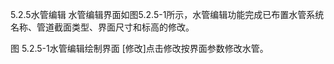 5.2.5水管编辑
水管编辑界面如图5.2.5-1所示，水管编辑功能完成已布置水管系统名称、管道截面类型、界面尺寸和标高的修改。

图 5.2.5-1水管编辑绘制界面
[修改]点击修改按界面参数修改水管。